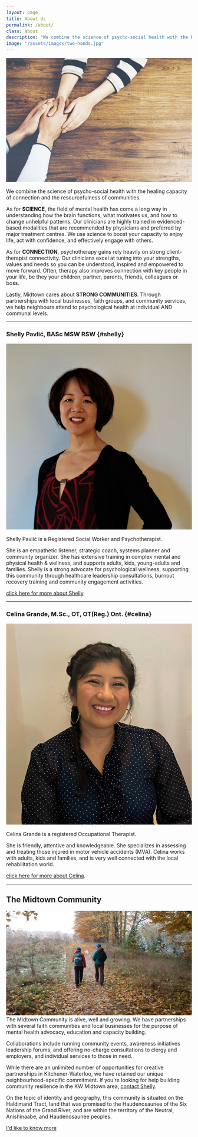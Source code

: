 ```yaml
---
layout: page
title: About Us
permalink: /about/
class: about
description: "We combine the science of psycho-social health with the healing capacity of connection and the resourcefulness of communities."
image: "/assets/images/two-hands.jpg"
---
```


<img src="/assets/images/two-hands.jpg" alt="" class="image-float float-right">

We combine the science of psycho-social health with the healing capacity of connection and the resourcefulness of communities.

As for **SCIENCE**, the field of mental health has come a long way in understanding how the brain functions, what motivates us, and how to change unhelpful patterns. Our clinicians are highly trained in evidenced-based modalities that are recommended by physicians and preferred by major treatment centres. We use science to boost your capacity to enjoy life, act with confidence, and effectively engage with others.

As for **CONNECTION**, psychotherapy gains rely heavily on strong client-therapist connectivity. Our clinicians excel at tuning into your strengths, values and needs so you can be understood, inspired and empowered to move forward. Often, therapy also improves connection with key people in your life, be they your children, partner, parents, friends, colleagues or boss.

Lastly, Midtown cares about **STRONG COMMUNITIES**. Through partnerships with local businesses, faith groups, and community services, we help neighbours attend to psychological health at individual AND communal levels.

-------

### Shelly Pavlić, BASc MSW RSW {#shelly}

<img src="/assets/images/shelly-1.jpg" alt="" class="image-float float-left">

Shelly Pavlić is a Registered Social Worker and Psychotherapist. 

She is an empathetic listener, strategic coach, systems planner and community organizer. She has extensive training in complex mental and physical health & wellness, and supports adults, kids, young-adults and families. Shelly is a strong advocate for psychological wellness, supporting this community through healthcare leadership consultations, burnout recovery training and community engagement activities.

[click here for more about Shelly](/about/shelly).

-------



### Celina Grande, M.Sc., OT, OT(Reg.) Ont. {#celina}

<img src="/assets/images/celina2straight.jpg" alt="" class="image-float float-right">

Celina Grande is a registered Occupational Therapist. 

She is friendly, attentive and knowledgeable. She specializes in assessing and treating those injured in motor vehicle accidents (MVA). Celina works with adults, kids and families, and is very well connected with the local rehabilitation world.

[click here for more about Celina](/about/celina).

_______

## The Midtown Community

<img src="/assets/images/hiking.jpg" alt="" class="image-float float-left"> The Midtown Community is alive, well and growing. We have partnerships with several faith communities and local businesses for the purpose of mental health advocacy, education and capacity building. 

Collaborations include running community events, awareness initiatives leadership forums, and offering no-charge consultations to clergy and employers, and individual services to those in need.

While there are an unlimited number of opportunities for creative partnerships in Kitchener-Waterloo, we have retained our unique neighbourhood-specific commitment. If you’re looking for help building community resilience in the KW Midtown area, [contact Shelly](mailto:shelly@midtowncounselling.ca).

On the topic of identity and geography, this community is situated on the Haldimand Tract, land that was promised to the Haudenosaunee of the Six Nations of the Grand River, and are within the territory of the Neutral, Anishinaabe, and Haudenosaunee peoples.

<div class="callout-link"><a class="link-button" href="/contact/">I'd like to know more</a></div>
